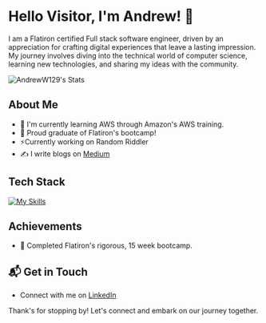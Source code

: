 
# Hello Visitor, I'm Andrew! 👋

I am a Flatiron certified Full stack software engineer, driven by an appreciation for crafting digital experiences that leave a lasting impression. My journey involves diving into the technical world of computer science, learning new technologies, and sharing my ideas with the community.

![AndrewW129's Stats](https://github-readme-stats.vercel.app/api?username=AndrewW129&theme=vue-dark&show_icons=true&hide_border=true&count_private=true)

## About Me 

- 🔭 I'm currently learning AWS through Amazon's AWS training.
- 🌱 Proud graduate of Flatiron's bootcamp!
- ⚡Currently working on Random Riddler
- ✍️ I write blogs on [Medium](https://medium.com/@adwilson12901)

## Tech Stack
[![My Skills](https://skillicons.dev/icons?i=js,html,css,react,python,flask,npm,replit,sqlite,vscode,nodejs)](https://skillicons.dev)

## Achievements

- 🌟 Completed Flatiron's rigorous, 15 week bootcamp.

## 📬 Get in Touch

- Connect with me on [LinkedIn](https://www.linkedin.com/in/andrew-wilson-492116210/)

Thank's for stopping by! Let's connect and embark on our journey together.
